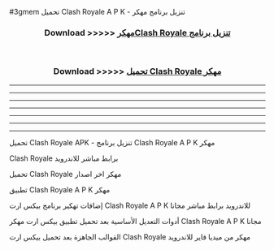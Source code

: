#3gmem تحميل Clash Royale  A P K - تنزيل برنامج مهكر



<div align="center">
<h3>Download >>>>> <a href="https://runaway1.web.app/?sq=Clash Royale ">مهكرClash Royale  تنزيل برنامج</a></h3><br>

<h3>Download >>>>> <a href="https://runaway1.web.app/?sq=Clash Royale ">تحميل Clash Royale  مهكر</a></h3>
</div>


----------------------------------------------------------

----------------------------------------------------------

----------------------------------------------------------

----------------------------------------------------------

----------------------------------------------------------

----------------------------------------------------------

----------------------------------------------------------

تحميل Clash Royale  APK - تنزيل برنامج Clash Royale  A P K مهكر

Clash Royale  برابط مباشر للاندرويد

تحميل Clash Royale  مهكر اخر اصدار

تطبيق Clash Royale  A P K مهكر

إضافات تهكير برنامج بيكس ارت Clash Royale  A P K للاندرويد برابط مباشر مجانا

أدوات التعديل الأساسية بعد تحميل تطبيق بيكس ارت مهكر Clash Royale  A P K مجانا

القوالب الجاهزة بعد تحميل بيكس ارت Clash Royale  مهكر من ميديا فاير للاندرويد


